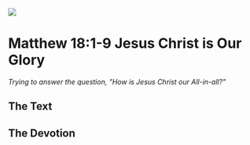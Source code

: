 <img class="intro-right" src="/images/art-matthew.jpg">

# Matthew 18:1-9 Jesus Christ is Our Glory

*Trying to answer the question, "How is Jesus Christ our All-in-all?"*

## The Text

## The Devotion